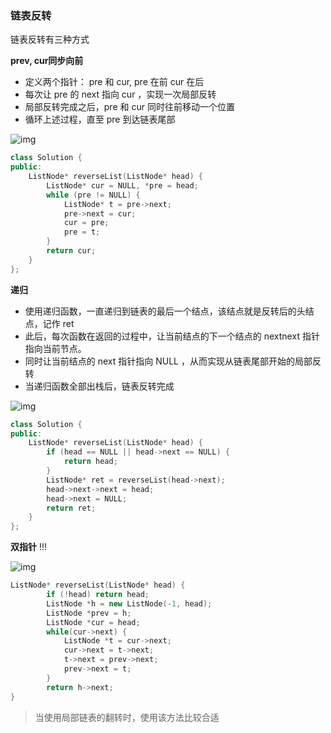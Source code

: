 ### 链表反转

链表反转有三种方式

**prev, cur同步向前**

- 定义两个指针： pre 和 cur, pre 在前 cur 在后
- 每次让 pre 的 next 指向 cur ，实现一次局部反转
- 局部反转完成之后，pre 和 cur 同时往前移动一个位置
- 循环上述过程，直至 pre 到达链表尾部

![img](https://pic.leetcode-cn.com/9ce26a709147ad9ce6152d604efc1cc19a33dc5d467ed2aae5bc68463fdd2888.gif)

```cpp
class Solution {
public:
    ListNode* reverseList(ListNode* head) {
        ListNode* cur = NULL, *pre = head;
        while (pre != NULL) {
            ListNode* t = pre->next;
            pre->next = cur;
            cur = pre;
            pre = t;
        }
        return cur;
    }
};
```



**递归**

- 使用递归函数，一直递归到链表的最后一个结点，该结点就是反转后的头结点，记作 ret
- 此后，每次函数在返回的过程中，让当前结点的下一个结点的 nextnext 指针指向当前节点。
- 同时让当前结点的 next 指针指向 NULL ，从而实现从链表尾部开始的局部反转
- 当递归函数全部出栈后，链表反转完成

![img](https://pic.leetcode-cn.com/8951bc3b8b7eb4da2a46063c1bb96932e7a69910c0a93d973bd8aa5517e59fc8.gif)

```cpp
class Solution {
public:
    ListNode* reverseList(ListNode* head) {
        if (head == NULL || head->next == NULL) {
            return head;
        }
        ListNode* ret = reverseList(head->next);
        head->next->next = head;
        head->next = NULL;
        return ret;
    }
};
```



**双指针** !!!

![img](https://pic.leetcode-cn.com/1c8927d9ff605502793d81ab344dbc17e16d6db2d8dd789045f56af432079519.gif)

```cpp
ListNode* reverseList(ListNode* head) {
        if (!head) return head;
        ListNode *h = new ListNode(-1, head);
        ListNode *prev = h;
        ListNode *cur = head;
        while(cur->next) {
            ListNode *t = cur->next;
            cur->next = t->next;
            t->next = prev->next;
            prev->next = t;
        }
        return h->next;
}
```

> 当使用局部链表的翻转时，使用该方法比较合适



